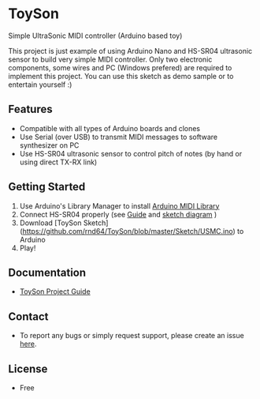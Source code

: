 # ToySon
Simple UltraSonic MIDI controller (Arduino based toy)

This project is just example of using Arduino Nano and HS-SR04 ultrasonic sensor to build very simple MIDI controller.
Only two electronic components, some wires and PC (Windows prefered) are required to implement this project.
You can use this sketch as demo sample or to entertain yourself :)

## Features

* Compatible with all types of  Arduino boards and clones
* Use Serial (over USB) to transmit MIDI messages to software synthesizer on PC
* Use HS-SR04 ultrasonic sensor to control pitch of notes (by hand or using direct TX-RX link)

## Getting Started

1. Use Arduino's Library Manager to install [Arduino MIDI Library](https://github.com/FortySevenEffects/arduino_midi_library)
2. Connect HS-SR04 properly (see [Guide](https://github.com/rnd64/ToySon/blob/master/ToySon%20Guide.pdf) and [sketch diagram](https://github.com/rnd64/ToySon/blob/master/Sketch/USMC_Sketch.png) )
3. Download [ToySon Sketch] (https://github.com/rnd64/ToySon/blob/master/Sketch/USMC.ino) to Arduino
4. Play!

## Documentation
* [ToySon Project Guide](https://github.com/rnd64/ToySon/blob/master/ToySon%20Guide.pdf)

## Contact

* To report any bugs or simply request support, please create an issue [here](https://github.com/rnd64/ToySon/issues/new).

## License

* Free
